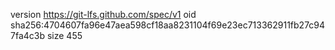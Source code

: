 version https://git-lfs.github.com/spec/v1
oid sha256:4704607fa96e47aea598cf18aa8231104f69e23ec713362911fb27c947fa4c3b
size 455
